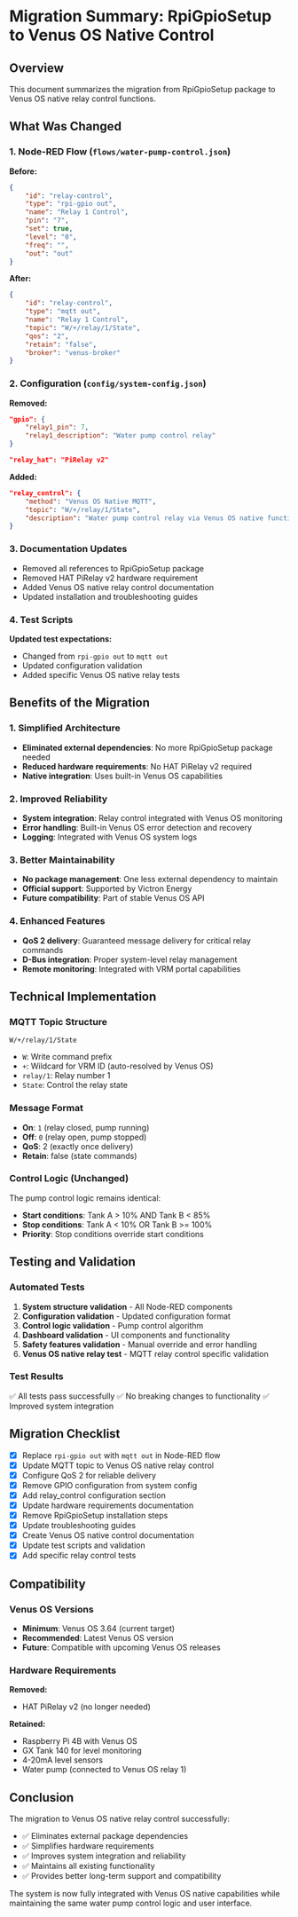 # Migration Summary: RpiGpioSetup to Venus OS Native Control

## Overview
This document summarizes the migration from RpiGpioSetup package to Venus OS native relay control functions.

## What Was Changed

### 1. Node-RED Flow (`flows/water-pump-control.json`)
**Before:**
```json
{
    "id": "relay-control",
    "type": "rpi-gpio out",
    "name": "Relay 1 Control",
    "pin": "7",
    "set": true,
    "level": "0",
    "freq": "",
    "out": "out"
}
```

**After:**
```json
{
    "id": "relay-control",
    "type": "mqtt out",
    "name": "Relay 1 Control",
    "topic": "W/+/relay/1/State",
    "qos": "2",
    "retain": "false",
    "broker": "venus-broker"
}
```

### 2. Configuration (`config/system-config.json`)
**Removed:**
```json
"gpio": {
    "relay1_pin": 7,
    "relay1_description": "Water pump control relay"
}
```
```json
"relay_hat": "PiRelay v2"
```

**Added:**
```json
"relay_control": {
    "method": "Venus OS Native MQTT",
    "topic": "W/+/relay/1/State",
    "description": "Water pump control relay via Venus OS native functions"
}
```

### 3. Documentation Updates
- Removed all references to RpiGpioSetup package
- Removed HAT PiRelay v2 hardware requirement
- Added Venus OS native relay control documentation
- Updated installation and troubleshooting guides

### 4. Test Scripts
**Updated test expectations:**
- Changed from `rpi-gpio out` to `mqtt out`
- Updated configuration validation
- Added specific Venus OS native relay tests

## Benefits of the Migration

### 1. Simplified Architecture
- **Eliminated external dependencies**: No more RpiGpioSetup package needed
- **Reduced hardware requirements**: No HAT PiRelay v2 required
- **Native integration**: Uses built-in Venus OS capabilities

### 2. Improved Reliability
- **System integration**: Relay control integrated with Venus OS monitoring
- **Error handling**: Built-in Venus OS error detection and recovery
- **Logging**: Integrated with Venus OS system logs

### 3. Better Maintainability
- **No package management**: One less external dependency to maintain
- **Official support**: Supported by Victron Energy
- **Future compatibility**: Part of stable Venus OS API

### 4. Enhanced Features
- **QoS 2 delivery**: Guaranteed message delivery for critical relay commands
- **D-Bus integration**: Proper system-level relay management
- **Remote monitoring**: Integrated with VRM portal capabilities

## Technical Implementation

### MQTT Topic Structure
```
W/+/relay/1/State
```
- `W`: Write command prefix
- `+`: Wildcard for VRM ID (auto-resolved by Venus OS)
- `relay/1`: Relay number 1
- `State`: Control the relay state

### Message Format
- **On**: `1` (relay closed, pump running)
- **Off**: `0` (relay open, pump stopped)
- **QoS**: 2 (exactly once delivery)
- **Retain**: false (state commands)

### Control Logic (Unchanged)
The pump control logic remains identical:
- **Start conditions**: Tank A > 10% AND Tank B < 85%
- **Stop conditions**: Tank A < 10% OR Tank B >= 100%
- **Priority**: Stop conditions override start conditions

## Testing and Validation

### Automated Tests
1. **System structure validation** - All Node-RED components
2. **Configuration validation** - Updated configuration format
3. **Control logic validation** - Pump control algorithm
4. **Dashboard validation** - UI components and functionality
5. **Safety features validation** - Manual override and error handling
6. **Venus OS native relay test** - MQTT relay control specific validation

### Test Results
✅ All tests pass successfully
✅ No breaking changes to functionality
✅ Improved system integration

## Migration Checklist

- [x] Replace `rpi-gpio out` with `mqtt out` in Node-RED flow
- [x] Update MQTT topic to Venus OS native relay control
- [x] Configure QoS 2 for reliable delivery
- [x] Remove GPIO configuration from system config
- [x] Add relay_control configuration section
- [x] Update hardware requirements documentation
- [x] Remove RpiGpioSetup installation steps
- [x] Update troubleshooting guides
- [x] Create Venus OS native control documentation
- [x] Update test scripts and validation
- [x] Add specific relay control tests

## Compatibility

### Venus OS Versions
- **Minimum**: Venus OS 3.64 (current target)
- **Recommended**: Latest Venus OS version
- **Future**: Compatible with upcoming Venus OS releases

### Hardware Requirements
**Removed:**
- HAT PiRelay v2 (no longer needed)

**Retained:**
- Raspberry Pi 4B with Venus OS
- GX Tank 140 for level monitoring
- 4-20mA level sensors
- Water pump (connected to Venus OS relay 1)

## Conclusion

The migration to Venus OS native relay control successfully:
- ✅ Eliminates external package dependencies
- ✅ Simplifies hardware requirements
- ✅ Improves system integration and reliability
- ✅ Maintains all existing functionality
- ✅ Provides better long-term support and compatibility

The system is now fully integrated with Venus OS native capabilities while maintaining the same water pump control logic and user interface.
